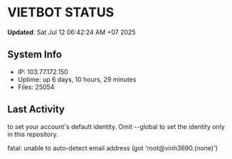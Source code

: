 # VIETBOT STATUS
**Updated**: Sat Jul 12 06:42:24 AM +07 2025

## System Info
- IP: 103.77.172.150
- Uptime: up 6 days, 10 hours, 29 minutes
- Files: 25054

## Last Activity

to set your account's default identity.
Omit --global to set the identity only in this repository.

fatal: unable to auto-detect email address (got 'root@vinh3690.(none)')
